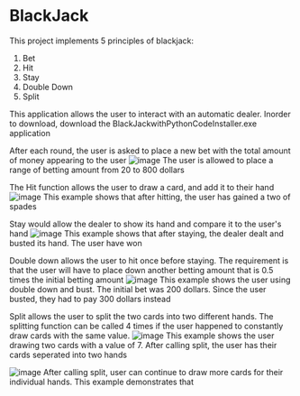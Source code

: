 # BlackJack

This project implements 5 principles of blackjack:

1. Bet
2. Hit
3. Stay
4. Double Down
5. Split

This application allows the user to interact with an automatic dealer. Inorder to download, download the BlackJackwithPythonCodeInstaller.exe application

After each round, the user is asked to place a new bet with the total amount of money appearing to the user
![image](https://user-images.githubusercontent.com/86145397/197316582-3e47d8c2-f465-4d69-9584-0c9106301549.png)
The user is allowed to place a range of betting amount from 20 to 800 dollars

The Hit function allows the user to draw a card, and add it to their hand
![image](https://user-images.githubusercontent.com/86145397/197316286-74c1bfbc-ead9-4a75-b515-12dfb0e54585.png)
This example shows that after hitting, the user has gained a two of spades

Stay would allow the dealer to show its hand and compare it to the user's hand
![image](https://user-images.githubusercontent.com/86145397/197316359-ab162622-6eb0-4425-9b56-5d33f58e30ef.png)
This example shows that after staying, the dealer dealt and busted its hand. The user have won

Double down allows the user to hit once before staying. The requirement is that the user will have to place down another betting amount that is 0.5 times the initial betting amount
![image](https://user-images.githubusercontent.com/86145397/197316673-b3727495-b0a5-4064-b788-a899912d8a74.png)
This example shows the user using double down and bust. The initial bet was 200 dollars. Since the user busted, they had to pay 300 dollars instead

Split allows the user to split the two cards into two different hands. The splitting function can be called 4 times if the user happened to constantly draw cards with the same value.
![image](https://user-images.githubusercontent.com/86145397/197316858-eb8db2d5-6295-463a-800f-8c5dbdc67270.png)
This example shows the user drawing two cards with a value of 7. After calling split, the user has their cards seperated into two hands

![image](https://user-images.githubusercontent.com/86145397/197316883-7b69c9fa-5375-4c03-98ba-9a807273805c.png)
After calling split, user can continue to draw more cards for their individual hands. This example demonstrates that
